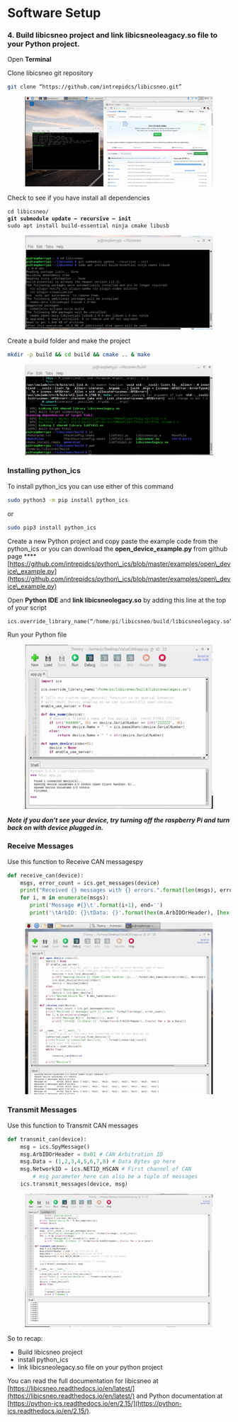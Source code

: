# Software Setup

### 4. **Build libicsneo project and link libicsneoleagacy.so file to your Python project.** <a href="#c893" id="c893"></a>

Open **Terminal**

Clone libicsneo git repository

```bash
git clone “https://github.com/intrepidcs/libicsneo.git”
```

<figure><img src="../.gitbook/assets/1qPutxof187aDXJ51yw5FAw.png" alt=""><figcaption></figcaption></figure>

Check to see if you have install all dependencies

<pre class="language-bash"><code class="lang-bash">cd libicsneo/
<strong>git submodule update — recursive — init
</strong>sudo apt install build-essential ninja cmake libusb</code></pre>

<figure><img src="../.gitbook/assets/1_I2zy9GTN-igUQo8x1LWcMw (1).png" alt=""><figcaption></figcaption></figure>

Create a build folder and make the project

```bash
mkdir -p build && cd build && cmake .. & make
```

<figure><img src="../.gitbook/assets/1_XPPVAwkOetDp6ns6EqK6rA.png" alt=""><figcaption></figcaption></figure>

### **Installing python\_ics** <a href="#e980" id="e980"></a>

To install python\_ics you can use either of this command

```bash
sudo python3 -m pip install python_ics 
```

or

```bash
sudo pip3 install python_ics
```

Create a new Python project and copy paste the example code from the python\_ics or you can download the **open\_device\_example.py** from github page **** [https://github.com/intrepidcs/python\_ics/blob/master/examples/open\_device\_example.py](https://github.com/intrepidcs/python\_ics/blob/master/examples/open\_device\_example.py)

Open **Python IDE** and **link libicsneolegacy.so** by adding this line at the top of your script

```python
ics.override_library_name(“/home/pi/libicsneo/build/libicsneolegacy.so”)
```

Run your Python file

<figure><img src="../.gitbook/assets/1_D1Ddv9wZELiDO1OdBGMLRQ.png" alt=""><figcaption></figcaption></figure>

_**Note if you don’t see your device, try turning off the raspberry Pi and turn back on with device plugged in.**_

### **Receive Messages** <a href="#a867" id="a867"></a>

Use this function to Receive CAN messagespy

```python
def receive_can(device):    
    msgs, error_count = ics.get_messages(device)
    print("Received {} messages with {} errors.".format(len(msgs), error_count))
    for i, m in enumerate(msgs):
       print('Message #{}\t'.format(i+1), end='')
       print('\tArbID: {}\tData: {}'.format(hex(m.ArbIDOrHeader), [hex(x) for x in m.Data]))
```

<figure><img src="../.gitbook/assets/1_bm9BXqgcXq4PVLs455gCsQ.png" alt=""><figcaption></figcaption></figure>

### Transmit Messages <a href="#632c" id="632c"></a>

Use this function to Transmit CAN messages

```python
def transmit_can(device):
    msg = ics.SpyMessage()
    msg.ArbIDOrHeader = 0x01 # CAN Arbitration ID
    msg.Data = (1,2,3,4,5,6,7,8) # Data Bytes go here
    msg.NetworkID = ics.NETID_HSCAN # First channel of CAN
        # msg parameter here can also be a tuple of messages
    ics.transmit_messages(device, msg)
```

<figure><img src="../.gitbook/assets/1_5X5idBlTMs-iMF7gUzLWNg.png" alt=""><figcaption></figcaption></figure>

So to recap:

* Build libicsneo project
* install python\_ics
* link libicsneolegacy.so file on your python project

You can read the full documentation for libicsneo at [https://libicsneo.readthedocs.io/en/latest/](https://libicsneo.readthedocs.io/en/latest/) and Python documentation at [https://python-ics.readthedocs.io/en/2.15/](https://python-ics.readthedocs.io/en/2.15/).
